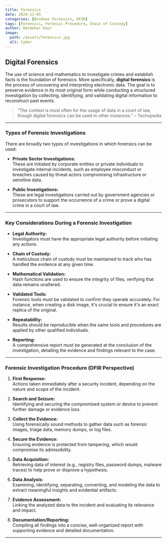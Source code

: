```yaml
---
title: Forensics 
date: 2024-11-05
categories: [Windows Forensics, DFIR]
tags: [Forensics, Forensic Procedure, Chain of Custody]
author: Harmehar Kaur
image:
  path: /assets/forensics.jpg
  alt: Cyber
---
```


## Digital Forensics

The use of science and mathematics to investigate crimes and establish facts is the foundation of forensics. More specifically, **digital forensics** is the process of uncovering and interpreting electronic data. The goal is to preserve evidence in its most original form while conducting a structured investigation by collecting, identifying, and validating digital information to reconstruct past events. 

> “The context is most often for the usage of data in a court of law, though digital forensics can be used in other instances.” – Techopedia

---

### Types of Forensic Investigations

There are broadly two types of investigations in which forensics can be used:

- **Private Sector Investigations:**  
  These are initiated by corporate entities or private individuals to investigate internal incidents, such as employee misconduct or breaches caused by threat actors compromising infrastructure or sensitive data.

- **Public Investigations:**  
  These are legal investigations carried out by government agencies or prosecutors to support the occurrence of a crime or prove a digital crime in a court of law.

---

### Key Considerations During a Forensic Investigation

- **Legal Authority:**  
  Investigators must have the appropriate legal authority before initiating any actions.

- **Chain of Custody:**  
  A meticulous chain of custody must be maintained to track who has handled the evidence at any given time.

- **Mathematical Validation:**  
  Hash functions are used to ensure the integrity of files, verifying that data remains unaltered.

- **Validated Tools:**  
  Forensic tools must be validated to confirm they operate accurately. For instance, when creating a disk image, it's crucial to ensure it's an exact replica of the original.

- **Repeatability:**  
  Results should be reproducible when the same tools and procedures are applied by other qualified individuals.

- **Reporting:**  
  A comprehensive report must be generated at the conclusion of the investigation, detailing the evidence and findings relevant to the case.

---

### Forensic Investigation Procedure (DFIR Perspective)

1. **First Response:**  
   Actions taken immediately after a security incident, depending on the nature and scope of the incident.

2. **Search and Seizure:**  
   Identifying and securing the compromised system or device to prevent further damage or evidence loss.

3. **Collect the Evidence:**  
   Using forensically sound methods to gather data such as forensic images, triage data, memory dumps, or log files.

4. **Secure the Evidence:**  
   Ensuring evidence is protected from tampering, which would compromise its admissibility.

5. **Data Acquisition:**  
   Retrieving data of interest (e.g., registry files, password dumps, malware traces) to help prove or disprove a hypothesis.

6. **Data Analysis:**  
   Examining, identifying, separating, converting, and modeling the data to extract meaningful insights and evidential artifacts.

7. **Evidence Assessment:**  
   Linking the analyzed data to the incident and evaluating its relevance and impact.

8. **Documentation/Reporting:**  
   Compiling all findings into a concise, well-organized report with supporting evidence and detailed documentation.

---
